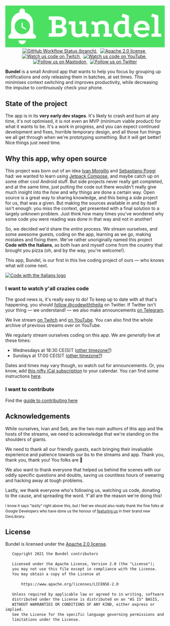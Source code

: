 <p align="center">
  <img alt="Bundel logo" src="art/logo_horiz@2x.png" /><br/>


  <a href="https://github.com/code-with-the-italians/Bundel/actions/workflows/buildbot.yml" target=_blank>
    <img alt="GitHub Workflow Status (branch)" src="https://img.shields.io/github/actions/workflow/status/code-with-the-italians/bundel/buildbot.yml?branch=main&logo=github&style=flat-square"/>
  </a>
  &nbsp;
  <a href="https://github.com/code-with-the-italians/Bundel/blob/main/LICENSE" target=_blank>
  <img alt="Apache 2.0 license" src="https://img.shields.io/github/license/code-with-the-italians/bundel?style=flat-square"/>
  </a>
  &nbsp;
  <a href="https://cwti.link/twitch" target=_blank>
    <img alt="Watch us code on Twitch" src="https://img.shields.io/twitch/status/codewiththeitalians?logo=twitch&logoColor=white&style=flat-square"/>
  </a>
  &nbsp;
  <a href="https://cwti.link/yt" target=_blank>
    <img alt="Watch us code on YouTube" src="https://img.shields.io/youtube/channel/subscribers/UC3nAR9q1GMNS6kCRIo70vPQ?label=YouTube&logo=youtube&style=flat-square"/>
  </a>
  &nbsp;
  <a href="https://cwti.link/mastodon" target=_blank>
    <img alt="Follow us on Mastodon" src="https://img.shields.io/mastodon/follow/109276401455515757?domain=https%3A%2F%2Fandroiddev.social&label=follow%20us&logo=mastodon&logoColor=white&style=flat-square"/>
  </a>
  &nbsp;
  <a href="https://cwti.link/twitter" target=_blank>
    <img alt="Follow us on Twitter" src="https://img.shields.io/badge/follow-%40codewiththeita-1DA1F2?logoColor=white&style=flat-square"/>
  </a>
</p>

**Bundel** is a small Android app that wants to help you focus by grouping up
notifications and only releasing them in batches, at set times. This minimises context
switching and improves productivity, while decreasing the impulse to continuously check
your phone.

## State of the project
The app is in its **very early dev stages**. It's likely to crash and burn at any time, it's not optimised,
it is not even an MVP (minimum viable product) for what it wants to be. It's a work in progress, and you
can expect continued development and fixes, horrible temporary design, and all those fun things we all get
through when we're prototyping something. But it will get better! Nice things just need time.

## Why this app, why open source
This project was born out of an idea [Ivan Morgillo](https://github.com/hamen) and [Sebastiano Poggi](https://github.com/rock3r)
had: we wanted to learn using [Jetpack Compose](https://developer.android.com/jetpack/compose), and maybe catch up on some
other cool Android stuff. But side projects never really get completed, and at the same time, just putting
the code out there wouldn't really give much insight into the _how_ and _why_ things are done a certain way.
Open source is a great way to sharing knowledge, and this being a side project for us, that was a given. But
making the sources available in and by itself isn't enough: you miss the context, get presented with a final
solution to a largely unknown problem. Just think how many times you've wondered why some code you were
reading was done in that way and not in another!

So, we decided we'd share the _entire_ process. We stream ourselves, and some awesome guests, coding on the
app, learning as we go, making mistakes and fixing them. We've rather unoriginally named this project
**Code with the Italians**, as both Ivan and myself come from the country that brought you pizza (oh, and by
the way, you're welcome!).

This app, Bundel, is our first in this live coding project of ours — who knows what will come next.

<a href="https://cwti.link/twitter" target=_blank>
  <img alt="Code with the Italians logo" width="512px" src="https://github.com/code-with-the-italians/Bundel/raw/main/art/CWI-logo-horizontal.svg"/>
</a>

### I want to watch y'all crazies code
The good news is, it's really easy to do! To keep up to date with all that's happening, you should
[follow @codewiththeita](https://cwti.link/twitter) on Twitter. If Twitter isn't your
thing — we understand! — we also make announcements [on Telegram](https://cwti.link/telegram).

We live stream [on Twitch](https://cwti.link/twitch) and [on YouTube](https://cwti.link/yt).
You can also find the whole archive of previous streams over on YouTube.

We regularly stream ourselves coding on this app. We are _generally_ live at these times:

* Wednesdays at 18:30 CE(S)T ([other timezone?](https://www.timeanddate.com/worldclock/converter.html?hour=18&min=30&p1=215&p2=136&p3=tz_et&p4=tz_pt&p5=tz_ist&p6=tz_jst))
* Sundays at 17:00 CE(S)T ([other timezone?](https://www.timeanddate.com/worldclock/converter.html?hour=17&p1=215&p2=136&p3=tz_et&p4=tz_pt&p5=tz_ist&p6=tz_jst))

Dates and times may vary though, so watch out for announcements. Or, you know, add
[this nifty iCal subscription](https://cwti.link/cal) to your calendar. You can find some instructions
[here](https://twitter.com/codewiththeita/status/1389220980506173445).

### I want to contribute
Find the [guide to contributing here](CONTRIBUTING.md)

## Acknowledgements
While ourselves, Ivan and Seb, are the two main authors of this app and the hosts of the streams,
we need to acknowledge that we're standing on the shoulders of giants.

We need to thank all our friendly guests, each bringing their invaluable experience and patience
towards our bs to the streams and app. Thank you, thank you, thank you! You folks are 💛

We also want to thank everyone that helped us behind the scenes with our oddly specific questions
and doubts, saving us countless hours of swearing and hacking away at tough problems.

Lastly, we thank everyone who's following us, watching us code, donating to the cause, and spreading
the word.  Y'all are the reason we're doing this!

<small>I know it says "lastly" right above this, but I feel we should also really thank the fine folks
at Google Developers who have done us the honour of [featuring us](https://devlibrary.withgoogle.com/products/android/repos/rock3r-Bundel)
in their brand new DevLibrary.</small>

## License
Bundel is licensed under the [Apache 2.0 license](LICENSE).

```
   Copyright 2021 the Bundel contributors

   Licensed under the Apache License, Version 2.0 (the "License");
   you may not use this file except in compliance with the License.
   You may obtain a copy of the License at

       https://www.apache.org/licenses/LICENSE-2.0

   Unless required by applicable law or agreed to in writing, software
   distributed under the License is distributed on an "AS IS" BASIS,
   WITHOUT WARRANTIES OR CONDITIONS OF ANY KIND, either express or implied.
   See the License for the specific language governing permissions and
   limitations under the License.
```
